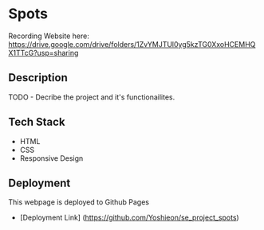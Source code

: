 # Spots

Recording Website here: https://drive.google.com/drive/folders/1ZvYMJTUl0yg5kzTG0XxoHCEMHQX1TTcG?usp=sharing

## Description

TODO - Decribe the project and it's functionailites.

## Tech Stack

- HTML
- CSS
- Responsive Design

## Deployment

This webpage is deployed to Github Pages

- [Deployment Link] (https://github.com/Yoshieon/se_project_spots)
